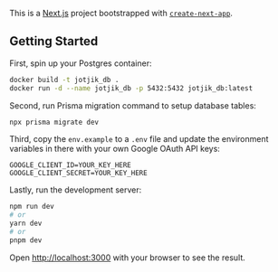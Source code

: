 This is a [Next.js](https://nextjs.org/) project bootstrapped with [`create-next-app`](https://github.com/vercel/next.js/tree/canary/packages/create-next-app).

## Getting Started

First, spin up your Postgres container:

```bash
docker build -t jotjik_db .
docker run -d --name jotjik_db -p 5432:5432 jotjik_db:latest
```

Second, run Prisma migration command to setup database tables:

```bash
npx prisma migrate dev
```

Third, copy the `env.example` to a `.env` file and update the environment variables in there with your own Google OAuth API keys:

```
GOOGLE_CLIENT_ID=YOUR_KEY_HERE
GOOGLE_CLIENT_SECRET=YOUR_KEY_HERE
```

Lastly, run the development server:

```bash
npm run dev
# or
yarn dev
# or
pnpm dev
```

Open [http://localhost:3000](http://localhost:3000) with your browser to see the result.

